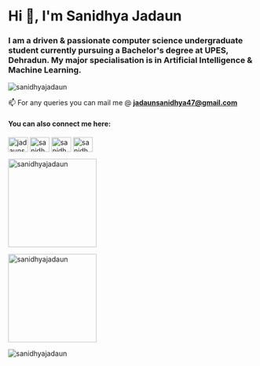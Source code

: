 <h1 align="left">Hi 👋, I'm Sanidhya Jadaun</h1>
<h3 align="left">I am a driven & passionate computer science undergraduate student currently pursuing a Bachelor's degree at UPES, Dehradun. 
My major specialisation is in Artificial Intelligence & Machine Learning.</h3>

<p align="left"> <img src="https://komarev.com/ghpvc/?username=sanidhyajadaun&label=Profile%20views&color=0e75b6&style=flat" alt="sanidhyajadaun" /> </p>

📫 For any queries you can mail me @ **jadaunsanidhya47@gmail.com**

<h4 align="left">You can also connect me here:</h4>
<p align="left">
<a href="https://twitter.com/jadaunsanidhya" target="blank"><img align="center" src="https://raw.githubusercontent.com/rahuldkjain/github-profile-readme-generator/master/src/images/icons/Social/twitter.svg" alt="jadaunsanidhya" height="30" width="40" /></a>
<a href="https://linkedin.com/in/sanidhyajadaun" target="blank"><img align="center" src="https://raw.githubusercontent.com/rahuldkjain/github-profile-readme-generator/master/src/images/icons/Social/linked-in-alt.svg" alt="sanidhyajadaun" height="30" width="40" /></a>
<a href="https://kaggle.com/sanidhyajadaun" target="blank"><img align="center" src="https://raw.githubusercontent.com/rahuldkjain/github-profile-readme-generator/master/src/images/icons/Social/kaggle.svg" alt="sanidhyajadaun" height="30" width="40" /></a>
<a href="https://instagram.com/sanidhyajadaun" target="blank"><img align="center" src="https://raw.githubusercontent.com/rahuldkjain/github-profile-readme-generator/master/src/images/icons/Social/instagram.svg" alt="sanidhyajadaun" height="30" width="40" /></a>
</p>


<p align="left"><img src="https://github-readme-stats.vercel.app/api?username=sanidhyajadaun&&show_icons=true&title_color=ffffff&icon_color=bb2acf&text_color=daf7dc&bg_color=000000" alt="sanidhyajadaun" height="180"/></p>

<p align="left"><img src="https://github-readme-streak-stats.herokuapp.com/?user=sanidhyajadaun&theme=highcontrast" alt="sanidhyajadaun" height="180" /></p>

<p><img align="left" src="https://github-readme-activity-graph.cyclic.app/graph?username=sanidhyajadaun&theme=merko" alt="sanidhyajadaun" /></p>
